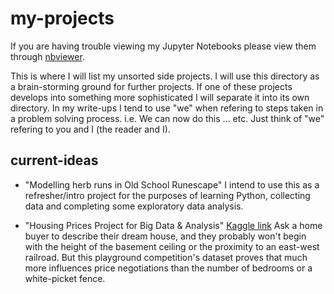 # my-projects
If you are having trouble viewing my Jupyter Notebooks please view them through [nbviewer](https://nbviewer.jupyter.org/).

This is where I will list my unsorted side projects. 
I will use this directory as a brain-storming ground for further projects.
If one of these projects develops into something more sophisticated I will separate it into its own directory.
In my write-ups I tend to use "we" when refering to steps taken in a problem solving process.
i.e. We can now do this ... etc. Just think of "we" refering to you and I (the reader and I).

## current-ideas

- "Modelling herb runs in Old School Runescape"
  I intend to use this as a refresher/intro project for the purposes of learning Python, collecting data and completing some exploratory data analysis.

- "Housing Prices Project for Big Data & Analysis" [Kaggle link](https://www.kaggle.com/c/house-prices-advanced-regression-techniques) 
  Ask a home buyer to describe their dream house, and they probably won't begin with the height of the basement ceiling or the proximity to an east-west railroad. But this playground competition's dataset proves that much more influences price negotiations than the number of bedrooms or a white-picket fence.
